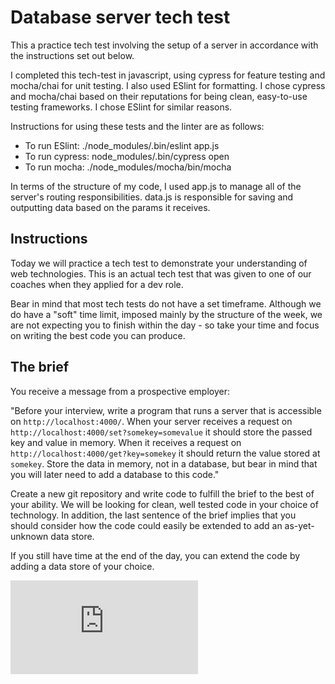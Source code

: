 # Database server tech test
This a practice tech test involving the setup of a server in accordance with the instructions set out below.

I completed this tech-test in javascript, using cypress for feature testing and mocha/chai for unit testing. I also used ESlint for formatting. I chose cypress and mocha/chai based on their reputations for being clean, easy-to-use testing frameworks. I chose ESlint for similar reasons.

Instructions for using these tests and the linter are as follows:
* To run ESlint: ./node_modules/.bin/eslint app.js
* To run cypress: node_modules/.bin/cypress open
* To run mocha: ./node_modules/mocha/bin/mocha

In terms of the structure of my code, I used app.js to manage all of the server's routing responsibilities. data.js is responsible for saving and outputting data based on the params it receives.

## Instructions

Today we will practice a tech test to demonstrate your understanding of web technologies. This is an actual tech test that was given to one of our coaches when they applied for a dev role.

Bear in mind that most tech tests do not have a set timeframe. Although we do have a "soft" time limit, imposed mainly by the structure of the week, we are not expecting you to finish within the day - so take your time and focus on writing the best code you can produce.

## The brief

You receive a message from a prospective employer:

"Before your interview, write a program that runs a server that is accessible on `http://localhost:4000/`. When your server receives a request on `http://localhost:4000/set?somekey=somevalue` it should store the passed key and value in memory. When it receives a request on `http://localhost:4000/get?key=somekey` it should return the value stored at `somekey`. Store the data in memory, not in a database, but bear in mind that you will later need to add a database to this code."

Create a new git repository and write code to fulfill the brief to the best of your ability. We will be looking for clean, well tested code in your choice of technology. In addition, the last sentence of the brief implies that you should consider how the code could easily be extended to add an as-yet-unknown data store.

If you still have time at the end of the day, you can extend the code by adding a data store of your choice.


![Tracking pixel](https://githubanalytics.herokuapp.com/course/individual_challenges/database_server.md)
